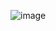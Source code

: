 ![image](https://user-images.githubusercontent.com/43394670/172247179-85509431-c160-4a58-8979-fb5eea98cebb.png)
